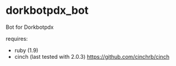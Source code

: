 dorkbotpdx_bot
==============

Bot for Dorkbotpdx

requires:
- ruby (1.9)
- cinch (last tested with 2.0.3) https://github.com/cinchrb/cinch
